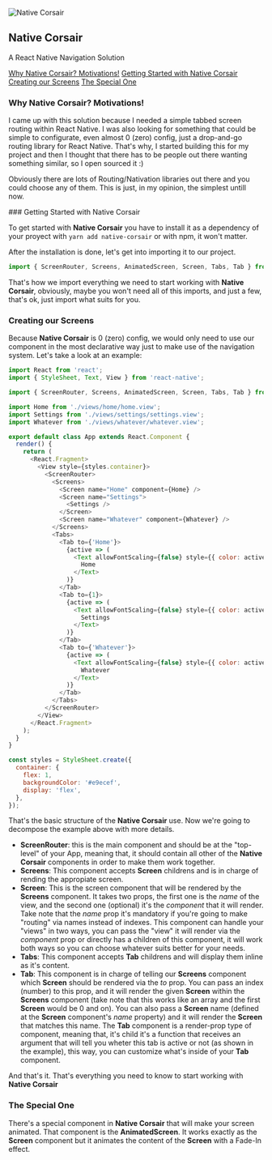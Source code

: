![Native Corsair](https://github.com/alexvcasillas/native-corsair/blob/master/logo/native-corsair-logotype.jpg?raw=true)

## Native Corsair

A React Native Navigation Solution

[Why Native Corsair? Motivations!](#why-native-corsair-motivations)
[Getting Started with Native Corsair](#getting-started-with-native-corsair)
[Creating our Screens](#creating-our-screens)
[The Special One](#the-special-one)

### Why Native Corsair? Motivations!

I came up with this solution because I needed a simple tabbed screen routing within React Native. I was also looking for something that could be simple to configurate, even almost 0 (zero) config, just a drop-and-go routing library for React Native. That's why, I started building this for my project and then I thought that there has to be people out there wanting something similar, so I open sourced it :)

Obviously there are lots of Routing/Nativation libraries out there and you could choose any of them. This is just, in my opinion, the simplest untill now.

### Getting Started with Native Corsair

To get started with **Native Corsair** you have to install it as a dependency of your proyect with `yarn add native-corsair` or with npm, it won't matter.

After the installation is done, let's get into importing it to our project.

```js
import { ScreenRouter, Screens, AnimatedScreen, Screen, Tabs, Tab } from 'native-corsair';
```

That's how we import everything we need to start working with **Native Corsair**, obviously, maybe you won't need all of this imports, and just a few, that's ok, just import what suits for you.

### Creating our Screens

Because **Native Corsair** is 0 (zero) config, we would only need to use our component in the most declarative way just to make use of the navigation system. Let's take a look at an example:

```js
import React from 'react';
import { StyleSheet, Text, View } from 'react-native';

import { ScreenRouter, Screens, AnimatedScreen, Screen, Tabs, Tab } from 'screen-corsair';

import Home from './views/home/home.view';
import Settings from './views/settings/settings.view';
import Whatever from './views/whatever/whatever.view';

export default class App extends React.Component {
  render() {
    return (
      <React.Fragment>
        <View style={styles.container}>
          <ScreenRouter>
            <Screens>
              <Screen name="Home" component={Home} />
              <Screen name="Settings">
                <Settings />
              </Screen>
              <Screen name="Whatever" component={Whatever} />
            </Screens>
            <Tabs>
              <Tab to={'Home'}>
                {active => (
                  <Text allowFontScaling={false} style={{ color: active ? '#339af0' : '#adb5bd' }}>
                    Home
                  </Text>
                )}
              </Tab>
              <Tab to={1}>
                {active => (
                  <Text allowFontScaling={false} style={{ color: active ? '#339af0' : '#adb5bd' }}>
                    Settings
                  </Text>
                )}
              </Tab>
              <Tab to={'Whatever'}>
                {active => (
                  <Text allowFontScaling={false} style={{ color: active ? '#339af0' : '#adb5bd' }}>
                    Whatever
                  </Text>
                )}
              </Tab>
            </Tabs>
          </ScreenRouter>
        </View>
      </React.Fragment>
    );
  }
}

const styles = StyleSheet.create({
  container: {
    flex: 1,
    backgroundColor: '#e9ecef',
    display: 'flex',
  },
});
```

That's the basic structure of the **Native Corsair** use. Now we're going to decompose the example above with more details.

- **ScreenRouter**: this is the main component and should be at the "top-level" of your App, meaning that, it should contain all other of the **Native Corsair** components in order to make them work together.
- **Screens**: This component accepts **Screen** childrens and is in charge of rending the appropiate screen.
- **Screen**: This is the screen component that will be rendered by the **Screens** component. It takes two props, the first one is the _name_ of the view, and the second one (optional) it's the _component_ that it will render. Take note that the _name_ prop it's mandatory if you're going to make "routing" via names instead of indexes. This component can handle your "views" in two ways, you can pass the "view" it will render via the _component_ prop or directly has a children of this component, it will work both ways so you can choose whatever suits better for your needs.
- **Tabs**: This component accepts **Tab** childrens and will display them inline as it's content.
- **Tab**: This component is in charge of telling our **Screens** component which **Screen** should be rendered via the _to_ prop. You can pass an index (number) to this prop, and it will render the given **Screen** within the **Screens** component (take note that this works like an array and the first **Screen** would be 0 and on). You can also pass a **Screen** name (defined at the **Screen** component's _name_ property) and it will render the **Screen** that matches this name. The **Tab** component is a render-prop type of component, meaning that, it's child it's a function that receives an argument that will tell you wheter this tab is active or not (as shown in the example), this way, you can customize what's inside of your **Tab** component.

And that's it. That's everything you need to know to start working with **Native Corsair**

### The Special One

There's a special component in **Native Corsair** that will make your screen animated. That component is the **AnimatedScreen**. It works exactly as the **Screen** component but it animates the content of the **Screen** with a Fade-In effect.
